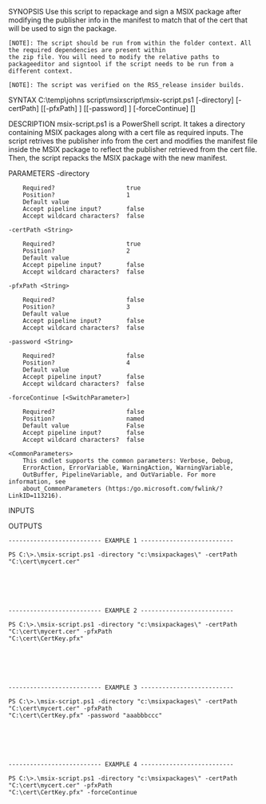 SYNOPSIS
    Use this script to repackage and sign a MSIX package after modifying the publisher info in the manifest to match
    that of the cert that will be used to sign the package.

    [NOTE]: The script should be run from within the folder context. All the required dependencies are present within
    the zip file. You will need to modify the relative paths to
    packageeditor and signtool if the script needs to be run from a different context.

    [NOTE]: The script was verified on the RS5_release insider builds.


SYNTAX
    C:\temp\johns script\msixscript\msix-script.ps1 [-directory] <String> [-certPath] <String> [[-pfxPath] <String>]
    [[-password] <String>] [-forceContinue] [<CommonParameters>]


DESCRIPTION
    msix-script.ps1 is a PowerShell script. It takes a directory containing MSIX packages along with a cert file as
    required inputs. The script retrives the publisher info from the cert and modifies the manifest file inside the
    MSIX package to reflect the publisher retrieved from the cert file. Then, the script repacks the MSIX package with
    the new manifest.


PARAMETERS
    -directory <String>

        Required?                    true
        Position?                    1
        Default value
        Accept pipeline input?       false
        Accept wildcard characters?  false

    -certPath <String>

        Required?                    true
        Position?                    2
        Default value
        Accept pipeline input?       false
        Accept wildcard characters?  false

    -pfxPath <String>

        Required?                    false
        Position?                    3
        Default value
        Accept pipeline input?       false
        Accept wildcard characters?  false

    -password <String>

        Required?                    false
        Position?                    4
        Default value
        Accept pipeline input?       false
        Accept wildcard characters?  false

    -forceContinue [<SwitchParameter>]

        Required?                    false
        Position?                    named
        Default value                False
        Accept pipeline input?       false
        Accept wildcard characters?  false

    <CommonParameters>
        This cmdlet supports the common parameters: Verbose, Debug,
        ErrorAction, ErrorVariable, WarningAction, WarningVariable,
        OutBuffer, PipelineVariable, and OutVariable. For more information, see
        about_CommonParameters (https:/go.microsoft.com/fwlink/?LinkID=113216).

INPUTS

OUTPUTS

    -------------------------- EXAMPLE 1 --------------------------

    PS C:\>.\msix-script.ps1 -directory "c:\msixpackages\" -certPath "C:\cert\mycert.cer"






    -------------------------- EXAMPLE 2 --------------------------

    PS C:\>.\msix-script.ps1 -directory "c:\msixpackages\" -certPath "C:\cert\mycert.cer" -pfxPath
    "C:\cert\CertKey.pfx"






    -------------------------- EXAMPLE 3 --------------------------

    PS C:\>.\msix-script.ps1 -directory "c:\msixpackages\" -certPath "C:\cert\mycert.cer" -pfxPath
    "C:\cert\CertKey.pfx" -password "aaabbbccc"






    -------------------------- EXAMPLE 4 --------------------------

    PS C:\>.\msix-script.ps1 -directory "c:\msixpackages\" -certPath "C:\cert\mycert.cer" -pfxPath
    "C:\cert\CertKey.pfx" -forceContinue
